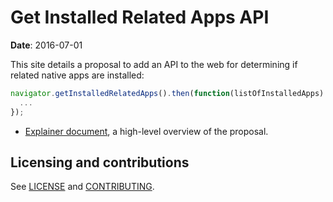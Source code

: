 # Get Installed Related Apps API

**Date**: 2016-07-01

This site details a proposal to add an API to the web for determining if related
native apps are installed:

```js
navigator.getInstalledRelatedApps().then(function(listOfInstalledApps) {
  ...
});
```

* [Explainer document](docs/explainer.md), a high-level overview of the proposal.

## Licensing and contributions

See [LICENSE](LICENSE.md) and [CONTRIBUTING](CONTRIBUTING.md).
